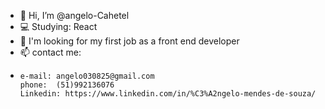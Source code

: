 - 👋 Hi, I’m @angelo-Cahetel
- 💻 Studying: React
- 🔎 I'm looking for my first job as a front end developer  
- 📫 contact me: 
-     e-mail: angelo030825@gmail.com
      phone:  (51)992136076
      Linkedin: https://www.linkedin.com/in/%C3%A2ngelo-mendes-de-souza/

<!---
angelo-Cahetel/angelo-Cahetel is a ✨ special ✨ repository because its `README.md` (this file) appears on your GitHub profile.
You can click the Preview link to take a look at your changes.
--->
